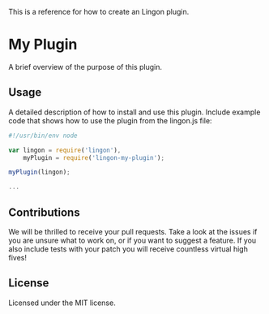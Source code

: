 This is a reference for how to create an Lingon plugin.

# My Plugin

A brief overview of the purpose of this plugin.

## Usage

A detailed description of how to install and use this plugin. Include example code that shows how to use the plugin from the lingon.js file:

```JavaScript
#!/usr/bin/env node

var lingon = require('lingon'),
    myPlugin = require('lingon-my-plugin');

myPlugin(lingon);

...
```

## Contributions

We will be thrilled to receive your pull requests. Take a look at the issues if you are unsure what to work on, or if you want to suggest a feature. If you also include tests with your patch you will receive countless virtual high fives!

## License

Licensed under the MIT license.